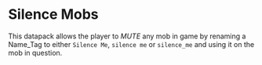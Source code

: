 # Silence Mobs

This datapack allows the player to *MUTE* any mob in game by renaming a Name_Tag to either `Silence Me`, `silence me` or `silence_me` and using it on the mob in question.

